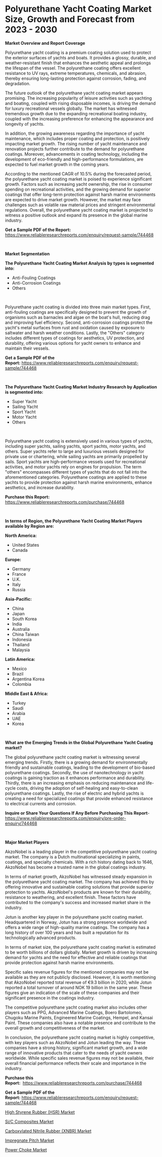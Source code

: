 <p><h1>Polyurethane Yacht Coating Market Size, Growth and Forecast from 2023 - 2030</h1></p><p><strong>Market Overview and Report Coverage</strong></p>
<p><p>Polyurethane yacht coating is a premium coating solution used to protect the exterior surfaces of yachts and boats. It provides a glossy, durable, and weather-resistant finish that enhances the aesthetic appeal and prolongs the lifespan of the vessel. The polyurethane coating offers excellent resistance to UV rays, extreme temperatures, chemicals, and abrasion, thereby ensuring long-lasting protection against corrosion, fading, and degradation.</p><p>The future outlook of the polyurethane yacht coating market appears promising. The increasing popularity of leisure activities such as yachting and boating, coupled with rising disposable incomes, is driving the demand for luxury recreational vessels globally. The market has witnessed tremendous growth due to the expanding recreational boating industry, coupled with the increasing preference for enhancing the appearance and longevity of yachts.</p><p>In addition, the growing awareness regarding the importance of yacht maintenance, which includes proper coating and protection, is positively impacting market growth. The rising number of yacht maintenance and renovation projects further contribute to the demand for polyurethane coatings. Moreover, advancements in coating technology, including the development of eco-friendly and high-performance formulations, are expected to fuel market growth in the coming years.</p><p>According to the mentioned CAGR of 10.5% during the forecasted period, the polyurethane yacht coating market is poised to experience significant growth. Factors such as increasing yacht ownership, the rise in consumer spending on recreational activities, and the growing demand for superior coatings that offer long-term protection against harsh marine environments are expected to drive market growth. However, the market may face challenges such as volatile raw material prices and stringent environmental regulations. Overall, the polyurethane yacht coating market is projected to witness a positive outlook and expand its presence in the global marine industry.</p></p>
<p><strong>Get a Sample PDF of the Report:</strong> <a href="https://www.reliableresearchreports.com/enquiry/request-sample/744468">https://www.reliableresearchreports.com/enquiry/request-sample/744468</a></p>
<p>&nbsp;</p>
<p><strong>Market Segmentation</strong></p>
<p><strong>The Polyurethane Yacht Coating Market Analysis by types is segmented into:</strong></p>
<p><ul><li>Anti-Fouling Coatings</li><li>Anti-Corrosion Coatings</li><li>Others</li></ul></p>
<p>&nbsp;</p>
<p><p>Polyurethane yacht coating is divided into three main market types. First, anti-fouling coatings are specifically designed to prevent the growth of organisms such as barnacles and algae on the boat's hull, reducing drag and improving fuel efficiency. Second, anti-corrosion coatings protect the yacht's metal surfaces from rust and oxidation caused by exposure to saltwater and harsh weather conditions. Lastly, the "Others" category includes different types of coatings for aesthetics, UV protection, and durability, offering various options for yacht owners to enhance and maintain their vessels.</p></p>
<p><strong>Get a Sample PDF of the Report:</strong>&nbsp;<a href="https://www.reliableresearchreports.com/enquiry/request-sample/744468">https://www.reliableresearchreports.com/enquiry/request-sample/744468</a></p>
<p>&nbsp;</p>
<p><strong>The Polyurethane Yacht Coating Market Industry Research by Application is segmented into:</strong></p>
<p><ul><li>Super Yacht</li><li>Sailing Yacht</li><li>Sport Yacht</li><li>Motor Yacht</li><li>Others</li></ul></p>
<p>&nbsp;</p>
<p><p>Polyurethane yacht coating is extensively used in various types of yachts, including super yachts, sailing yachts, sport yachts, motor yachts, and others. Super yachts refer to large and luxurious vessels designed for private use or chartering, while sailing yachts are primarily propelled by sails. Sport yachts are high-performance vessels used for recreational activities, and motor yachts rely on engines for propulsion. The term "others" encompasses different types of yachts that do not fall into the aforementioned categories. Polyurethane coatings are applied to these yachts to provide protection against harsh marine environments, enhance aesthetics, and increase durability.</p></p>
<p><strong>Purchase this Report:</strong>&nbsp; <a href="https://www.reliableresearchreports.com/purchase/744468">https://www.reliableresearchreports.com/purchase/744468</a></p>
<p>&nbsp;</p>
<p><strong>In terms of Region, the Polyurethane Yacht Coating Market Players available by Region are:</strong></p>
<p>
    <p> <strong> North America: </strong>
        <ul>
            <li>United States</li>
            <li>Canada</li>
        </ul>
        </p> 
    <p> <strong> Europe: </strong>
        <ul>
            <li>Germany</li>
            <li>France</li>
            <li>U.K.</li>
            <li>Italy</li>
            <li>Russia</li>
        </ul>
        </p> 
    <p> <strong> Asia-Pacific: </strong>
        <ul>
            <li>China</li>
            <li>Japan</li>
            <li>South Korea</li>
            <li>India</li>
            <li>Australia</li>
            <li>China Taiwan</li>
            <li>Indonesia</li>
            <li>Thailand</li>
            <li>Malaysia</li>
        </ul>
        </p> 
    <p> <strong> Latin America: </strong>
        <ul>
            <li>Mexico</li>
            <li>Brazil</li>
            <li>Argentina Korea</li>
            <li>Colombia</li>
        </ul>
        </p> 
    <p> <strong> Middle East & Africa: </strong>
        <ul>
            <li>Turkey</li>
            <li>Saudi</li>
            <li>Arabia</li>
            <li>UAE</li>
            <li>Korea</li>
        </ul>
    </p>
    </p>
<p>&nbsp;</p>
<p><strong>What are the Emerging Trends in the Global Polyurethane Yacht Coating market?</strong></p>
<p><p>The global polyurethane yacht coating market is witnessing several emerging trends. Firstly, there is a growing demand for environmentally friendly and sustainable coatings, leading to the development of bio-based polyurethane coatings. Secondly, the use of nanotechnology in yacht coatings is gaining traction as it enhances performance and durability. Thirdly, there is an increasing emphasis on reducing maintenance and life-cycle costs, driving the adoption of self-healing and easy-to-clean polyurethane coatings. Lastly, the rise of electric and hybrid yachts is creating a need for specialized coatings that provide enhanced resistance to electrical currents and corrosion.</p></p>
<p><strong>Inquire or Share Your Questions If Any Before Purchasing This Report</strong>- <a href="https://www.reliableresearchreports.com/enquiry/pre-order-enquiry/744468">https://www.reliableresearchreports.com/enquiry/pre-order-enquiry/744468</a></p>
<p>&nbsp;</p>
<p><strong>Major Market Players</strong></p>
<p><p>AkzoNobel is a leading player in the competitive polyurethane yacht coating market. The company is a Dutch multinational specializing in paints, coatings, and specialty chemicals. With a rich history dating back to 1646, AkzoNobel has become a trusted name in the global coatings industry. </p><p>In terms of market growth, AkzoNobel has witnessed steady expansion in the polyurethane yacht coating market. The company has achieved this by offering innovative and sustainable coating solutions that provide superior protection to yachts. AkzoNobel's products are known for their durability, resistance to weathering, and excellent finish. These factors have contributed to the company's success and increased market share in the industry.</p><p>Jotun is another key player in the polyurethane yacht coating market. Headquartered in Norway, Jotun has a strong presence worldwide and offers a wide range of high-quality marine coatings. The company has a long history of over 100 years and has built a reputation for its technologically advanced products.</p><p>In terms of market size, the polyurethane yacht coating market is estimated to be worth billions of dollars globally. Market growth is driven by increasing demand for yachts and the need for effective and reliable coatings that provide protection against harsh marine environments.</p><p>Specific sales revenue figures for the mentioned companies may not be available as they are not publicly disclosed. However, it is worth mentioning that AkzoNobel reported total revenue of €9.3 billion in 2020, while Jotun reported a total turnover of around NOK 19 billion in the same year. These figures give an indication of the scale of these companies and their significant presence in the coatings industry.</p><p>The competitive polyurethane yacht coating market also includes other players such as PPG, Advanced Marine Coatings, Boero Bartolomeo, Chugoku Marine Paints, Engineered Marine Coatings, Hempel, and Kansai Paint. These companies also have a notable presence and contribute to the overall growth and competitiveness of the market.</p><p>In conclusion, the polyurethane yacht coating market is highly competitive, with key players such as AkzoNobel and Jotun leading the way. These companies have a strong history, significant market growth, and a wide range of innovative products that cater to the needs of yacht owners worldwide. While specific sales revenue figures may not be available, their overall financial performance reflects their scale and importance in the industry.</p></p>
<p><strong>Purchase this Report:</strong>&nbsp;&nbsp;<a href="https://www.reliableresearchreports.com/purchase/744468">https://www.reliableresearchreports.com/purchase/744468</a></p>
<p></p>
<p><strong>Get a Sample PDF of the Report:</strong>&nbsp;<a href="https://www.reliableresearchreports.com/enquiry/request-sample/744468">https://www.reliableresearchreports.com/enquiry/request-sample/744468</a></p>
<p><p><a href="https://medium.com/@irmaabshire/high-styrene-rubber-hsr-market-size-and-market-trends-complete-industry-overview-2023-to-2030-125c7085e1aa">High Styrene Rubber (HSR) Market</a></p><p><a href="https://medium.com/@drakecorwin2023/si-c-composites-market-insight-market-trends-growth-forecasted-from-2023-to-2030-c8645d7a244e">Si/C Composites Market</a></p><p><a href="https://medium.com/@kellielakin_97357/carboxylated-nitrile-rubber-xnbr-market-trends-and-market-analysis-forecasted-for-period-36e051d9680d">Carboxylated Nitrile Rubber (XNBR) Market</a></p><p><a href="https://medium.com/@juananienow/impregnate-pitch-market-analysis-and-sze-forecasted-for-period-from-2023-to-2030-88edbb974be3">Impregnate Pitch Market</a></p><p><a href="https://www.linkedin.com/pulse/decoding-power-choke-market-deep-dive-latest-trends-segmentation-pgmfe/">Power Choke Market</a></p></p>